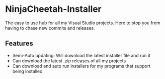 # NinjaCheetah-Installer
The easy to use hub for all my Visual Studio projects. Here to stop you from having to chase new commits and releases.
## Features
- Semi-Auto updating: Will download the latest installer file and run it
- Can download the latest .zip releases of all my projects
- Can download and auto run installers for my programs that support being installed
